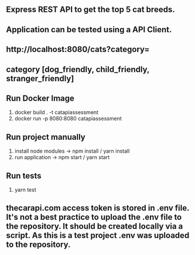 ## Express REST API to get the top 5 cat breeds.

## Application can be tested using a API Client.

## http://localhost:8080/cats?category=<category>

## category [dog_friendly, child_friendly, stranger_friendly]

## Run Docker Image

1. docker build . -t catapiassessment
2. docker run -p 8080:8080 catapiassessment

## Run project manually

1. install node modules -> npm install / yarn install
2. run application -> npm start / yarn start

## Run tests

1. yarn test

## thecarapi.com access token is stored in .env file. It's not a best practice to upload the .env file to the repository. It should be created locally via a script. As this is a test project .env was uploaded to the repository.
